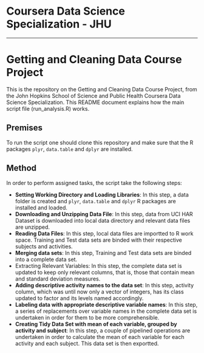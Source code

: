 # Coursera Data Science Specialization - JHU
***
# Getting and Cleaning Data Course Project

This is the repository on the Getting and Cleaning Data Course Project, from the John Hopkins School of Science and Public Health Coursera Data Science Specialization.
This README document explains how the main script file (run_analysis.R) works.

## Premises
To run the script one should clone this repository and make sure that the R packages `plyr`, `data.table` and `dplyr` are installed.

## Method
In order to perform assigned tasks, the script take the following steps:

- **Setting Working Directory and Loading Libraries**: In this step, a data folder is created and `plyr`, `data.table` and `dplyr` R packages are installed and loaded.
- **Downloading and Unzipping Data File**: In this step, data from UCI HAR Dataset is downloaded into local data directory and relevant data files are unzipped.
- **Reading Data Files**: In this step, local data files are importted to R work space. Training and Test data sets are binded with their respective subjects and activities.
- **Merging data sets**: In this step, Training and Test data sets are binded into a complete data set.
- Extracting Relevant Variables: In this step, the complete data set is updated to keep only relevant columns, that is, those that contain mean and standard deviation measures.
- **Adding descriptive activity names to the data set**: In this step, activity column, which was until now only a vector of integers, has its class updated to factor and its levels named accordingly.
- **Labeling data with appropriate descriptive variable names**: In this step, a series of replacements over variable names in the complete data set is undertaken in order for them to be more comprehensible.
- **Creating Tidy Data Set with mean of each variable, grouped by activity and subject**: In this step, a couple of pipelined operations are undertaken in order to  calculate the mean of each variable for each activity and each subject. This data set is then exportted.

